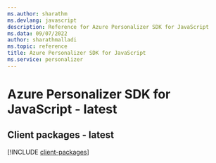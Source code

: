```yaml
---
ms.author: sharathm
ms.devlang: javascript
description: Reference for Azure Personalizer SDK for JavaScript
ms.data: 09/07/2022
author: sharathmalladi
ms.topic: reference
title: Azure Personalizer SDK for JavaScript
ms.service: personalizer
---
```

# Azure Personalizer SDK for JavaScript - latest

## Client packages - latest
[!INCLUDE [client-packages](personalizer-client-index.md)]